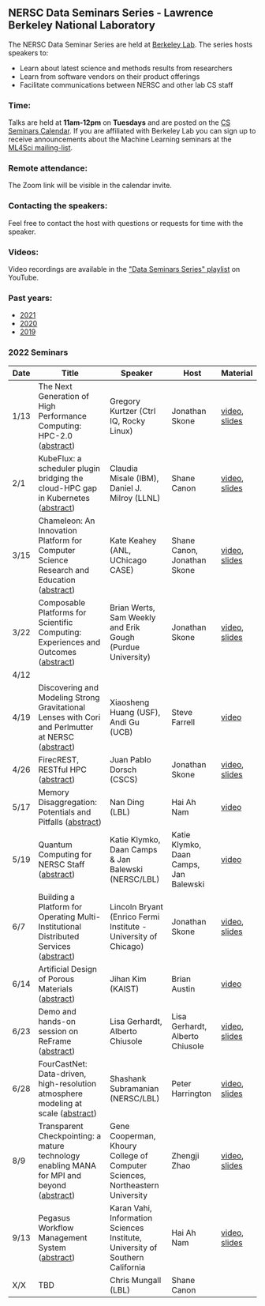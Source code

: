 ## NERSC Data Seminars Series - Lawrence Berkeley National Laboratory

The NERSC Data Seminar Series are held at [Berkeley Lab](https://www.lbl.gov/). The series hosts speakers to:
- Learn about latest science and methods results from researchers
- Learn from software vendors on their product offerings
- Facilitate communications between NERSC and other lab CS staff

### Time:

Talks are held at **11am-12pm** on **Tuesdays** and are posted on the [CS Seminars Calendar](https://www.nersc.gov/events/cs-seminars/).
If you are affiliated with Berkeley Lab you can sign up to receive announcements about the Machine Learning seminars at the [ML4Sci mailing-list](https://groups.google.com/a/lbl.gov/forum/#!forum/ml4sci).

### Remote attendance:

The Zoom link will be visible in the calendar invite.

### Contacting the speakers:

Feel free to contact the host with questions or requests for time with the speaker.

### Videos:

Video recordings are available in the ["Data Seminars Series" playlist](https://www.youtube.com/playlist?list=PL20S5EeApOSvkewFIuz2scAEkbnBIlzYy) on YouTube.

### Past years:

- [2021](2021.md)
- [2020](2020.md)
- [2019](2019.md)

### 2022 Seminars

|Date |Title                |Speaker                 |Host               |Material       |
|-----|---------------------|------------------------|-------------------|---------------|
|1/13 |The Next Generation of High Performance Computing: HPC-2.0 ([abstract](abstracts/2022-01-13.md))|Gregory Kurtzer (Ctrl IQ, Rocky Linux)|Jonathan Skone|[video][1], [slides][2]|
|2/1  |KubeFlux: a scheduler plugin bridging the cloud-HPC gap in Kubernetes ([abstract](abstracts/2022-02-01.md))|Claudia Misale (IBM), Daniel J. Milroy (LLNL)|Shane Canon|[video][3], [slides][4]|
|3/15 |Chameleon: An Innovation Platform for Computer Science Research and Education ([abstract](abstracts/2022-03-15.md))|Kate Keahey (ANL, UChicago CASE)|Shane Canon, Jonathan Skone|[video][5], [slides][6]|
|3/22 |Composable Platforms for Scientific Computing: Experiences and Outcomes ([abstract](abstracts/2022-03-22.md))|Brian Werts, Sam Weekly and Erik Gough (Purdue University)|Jonathan Skone|[video][7], [slides][8]|
|4/12 |||||
|4/19 |Discovering and Modeling Strong Gravitational Lenses with Cori and Perlmutter at NERSC ([abstract](abstracts/2022-04-19.md))|Xiaosheng Huang (USF), Andi Gu (UCB)|Steve Farrell|[video][9]|
|4/26 |FirecREST, RESTful HPC ([abstract](abstracts/2022-04-26.md))|Juan Pablo Dorsch (CSCS)|Jonathan Skone|[video][10], [slides][11]|
|5/17 |Memory Disaggregation: Potentials and Pitfalls ([abstract](abstracts/2022-05-17.md))|Nan Ding (LBL)|Hai Ah Nam|[video][12]|
|5/19 |Quantum Computing for NERSC Staff ([abstract](abstracts/2022-05-19.md))|Katie Klymko, Daan Camps & Jan Balewski (NERSC/LBL)|Katie Klymko, Daan Camps, Jan Balewski|[video][13]|
|6/7  |Building a Platform for Operating Multi-Institutional Distributed Services ([abstract](abstracts/2022-06-07.md))|Lincoln Bryant (Enrico Fermi Institute - University of Chicago)|Jonathan Skone|[video][14], [slides][15]|
|6/14 |Artificial Design of Porous Materials ([abstract](abstracts/2022-06-14.md))|Jihan Kim (KAIST)|Brian Austin|[video][16]|
|6/23 |Demo and hands-on session on ReFrame ([abstract](abstracts/2022-06-23.md))|Lisa Gerhardt, Alberto Chiusole|Lisa Gerhardt, Alberto Chiusole|[video][17], [slides][18]|
|6/28 |FourCastNet: Data-driven, high-resolution atmosphere modeling at scale ([abstract](abstracts/2022-06-28.md))|Shashank Subramanian (NERSC/LBL)|Peter Harrington|[video][19], [slides][20]|
|8/9  |Transparent Checkpointing: a mature technology enabling MANA for MPI and beyond ([abstract](abstracts/2022-08-09.md))|Gene Cooperman, Khoury College of Computer Sciences, Northeastern University|Zhengji Zhao|[video][21], [slides][22]|
|9/13 |Pegasus Workflow Management System ([abstract](abstracts/2022-09-13.md))|Karan Vahi, Information Sciences Institute, University of Southern California|Hai Ah Nam|[video][23], [slides][24]|
|X/X  |TBD                  | Chris Mungall (LBL)    | Shane Canon       |               |

[1]:  https://www.youtube.com/watch?v=isP-Hqw_-nc&list=PL20S5EeApOSvkewFIuz2scAEkbnBIlzYy
[2]:  https://drive.google.com/file/d/1knKvXpL1bghN5U0zpOWgpsmBp7y370aJ/view?usp=sharing
[3]:  https://www.youtube.com/watch?v=RSsuamxKxH0&list=PL20S5EeApOSvkewFIuz2scAEkbnBIlzYy
[4]:  https://drive.google.com/file/d/1am44USKAM2GBcXo381fF0q4TUNngtHLU/view?usp=sharing
[5]:  https://www.youtube.com/watch?v=fMWdmEIZldc&list=PL20S5EeApOSvkewFIuz2scAEkbnBIlzYy
[6]:  https://drive.google.com/file/d/1pkX9dtsiPA6k_2v6WpRGRYDUBeijtjq-/view?usp=sharing
[7]:  https://www.youtube.com/watch?v=5patk3AVBoY&list=PL20S5EeApOSvkewFIuz2scAEkbnBIlzYy
[8]:  https://drive.google.com/file/d/17DMO4fCBoQ0e3pKGq_jhOZ_vzXWHClC_/view?usp=sharing
[9]:  https://www.youtube.com/watch?v=BdpgOhxEyMs&list=PL20S5EeApOSvkewFIuz2scAEkbnBIlzYy
[10]: https://www.youtube.com/watch?v=9O1L4Wf9sZs&list=PL20S5EeApOSvkewFIuz2scAEkbnBIlzYy
[11]: https://drive.google.com/file/d/10UkMJUILL4J4yAIbcOv4yG5QgS7hgx0p/view?usp=sharing
[12]: https://www.youtube.com/watch?v=5p98UeSIsSY&list=PL20S5EeApOSvkewFIuz2scAEkbnBIlzYy
[13]: https://www.youtube.com/watch?v=TyA8XwwJ350&list=PL20S5EeApOSvkewFIuz2scAEkbnBIlzYy
[14]: https://www.youtube.com/watch?v=253Z5M0Ps_A&list=PL20S5EeApOSvkewFIuz2scAEkbnBIlzYy
[15]: https://drive.google.com/file/d/1PXuxQXmcGyZQjhtNtzlfzOfIvIWJ-5ck/view?usp=sharing
[16]: https://www.youtube.com/watch?v=X7cW-HGTdQw&list=PL20S5EeApOSvkewFIuz2scAEkbnBIlzYy
[17]: https://www.youtube.com/watch?v=PC-EzR_f1cA&list=PL20S5EeApOSvkewFIuz2scAEkbnBIlzYy
[18]: https://drive.google.com/file/d/15C5IcFcm1_KHTThKwOC8o50sC3dl2YMD/view?usp=sharing
[19]: https://www.youtube.com/watch?v=RIUV1vpNalI&list=PL20S5EeApOSvkewFIuz2scAEkbnBIlzYy
[20]: https://drive.google.com/file/d/1jJwTZnwZ2ieEQABbFaUvv-lIUfRFjNGW/view?usp=sharing
[21]: https://www.youtube.com/watch?v=e6MlEXZD3mQ&list=PL20S5EeApOSvkewFIuz2scAEkbnBIlzYy
[22]: https://drive.google.com/file/d/10PnYYnYGz1d7D4CuOQxzUAP2lzAXNeL7/view?usp=sharing
[23]: https://www.youtube.com/watch?v=l2got-jtqEU&list=PL20S5EeApOSvkewFIuz2scAEkbnBIlzYy
[24]: https://drive.google.com/file/d/187lS-uxNp1ny1T-K05Tkf_XwAAWKdnNb/view?usp=sharing
